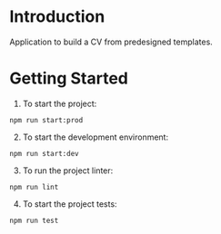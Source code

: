 # Introduction

Application to build a CV from predesigned templates.

# Getting Started

1. To start the project:

`npm run start:prod`

2. To start the development environment:

`npm run start:dev`

3. To run the project linter:

`npm run lint`

4. To start the project tests:

`npm run test`

